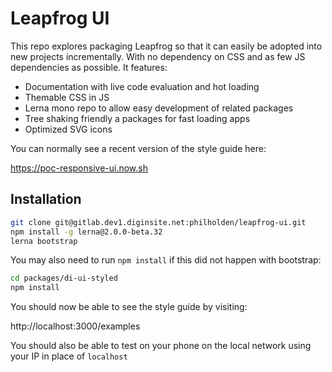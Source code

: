 # Leapfrog UI

This repo explores packaging Leapfrog so that it can easily be adopted into new projects incrementally. With no dependency on CSS and as few JS dependencies as possible. It features:

* Documentation with live code evaluation and hot loading
* Themable CSS in JS
* Lerna mono repo to allow easy development of related packages
* Tree shaking friendly a packages for fast loading apps
* Optimized SVG icons

You can normally see a recent version of the style guide here:

https://poc-responsive-ui.now.sh

## Installation

```bash
git clone git@gitlab.dev1.diginsite.net:philholden/leapfrog-ui.git
npm install -g lerna@2.0.0-beta.32
lerna bootstrap
```

You may also need to run `npm install` if this did not happen with bootstrap:

```bash
cd packages/di-ui-styled
npm install
```

You should now be able to see the style guide by visiting:

http://localhost:3000/examples

You should also be able to test on your phone on the local network using your IP in place of `localhost`

